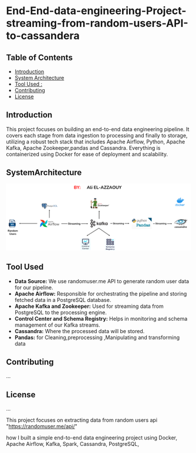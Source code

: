 # End-End-data-engineering-Project-streaming-from-random-users-API-to-cassandera



<!-- TABLE OF CONTENTS -->
## Table of Contents
- [Introduction](#introduction)
- [System Architecture](#SystemArchitecture)
- [Tool Used :](#ToolUsed )
- [Contributing](#contributing)
- [License](#license)
<!-- END OF TABLE OF CONTENTS -->




<a name="introduction"></a>
## Introduction
This project focuses on building an end-to-end data engineering pipeline. It covers each stage from data ingestion to processing and finally to storage, utilizing a robust tech stack that includes Apache Airflow, Python, Apache Kafka, Apache Zookeeper,pandas and Cassandra. Everything is containerized using Docker for ease of deployment and scalability.

<a name="SystemArchitecture"></a>
## SystemArchitecture
![Screenshot](https://github.com/2000aliali/End-End-data-engineering-Project-streaming-from-random-users-API-to-cassandera/blob/master/images/Image1.png)



<a name="ToolUsed "></a>
## Tool Used


- **Data Source:** We use randomuser.me API to generate random user data for our pipeline.
- **Apache Airflow:** Responsible for orchestrating the pipeline and storing fetched data in a PostgreSQL database.
- **Apache Kafka and Zookeeper:** Used for streaming data from PostgreSQL to the processing engine.
- **Control Center and Schema Registry:** Helps in monitoring and schema management of our Kafka streams.
- **Cassandra:** Where the processed data will be stored.
- **Pandas:** for Cleaning,preprocessing ,Manipulating and transforming data

<a name="contributing"></a>
## Contributing
...

<a name="license"></a>
## License
...






This project focuses on extracting data from random users api "https://randomuser.me/api/"
 
 
 
 how I built a simple end-to-end data engineering project using Docker, Apache Airflow, Kafka, Spark, Cassandra, PostgreSQL,
